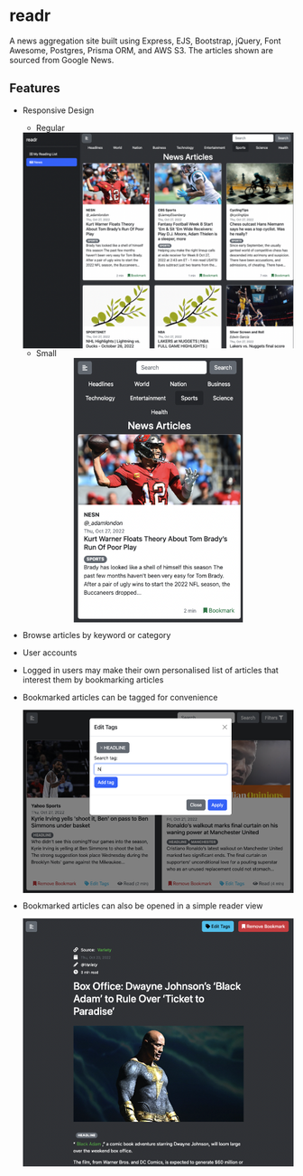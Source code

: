 # readr

A news aggregation site built using Express, EJS, Bootstrap, jQuery, Font Awesome, Postgres, Prisma ORM, and AWS S3. The articles shown are sourced from Google News.

## Features

- Responsive Design

  - Regular
  <div><img src="images/index-big.png" alt="big-view" style="width: 600px; display: block; margin: 0 auto"></div>

  - Small
  <div><img src="images/index-small.png" alt="small-view" style="width: 300px; display: block; margin: 0 auto"></div>

- Browse articles by keyword or category
- User accounts
- Logged in users may make their own personalised list of articles that interest them by bookmarking articles
- Bookmarked articles can be tagged for convenience
  <div><img src="images/edit-tag.png" alt="small-view" style="width: 600px; display: block; margin: 0 auto"></div>
- Bookmarked articles can also be opened in a simple reader view
  <div><img src="images/reader-view.png" alt="small-view" style="width: 600px; display: block; margin: 0 auto"></div>
